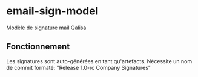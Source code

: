 # email-sign-model
Modèle de signature mail Qalisa

## Fonctionnement
Les signatures sont auto-générées en tant qu'artefacts. Nécessite un nom de commit formaté: "Release 1.0-rc Company Signatures"
